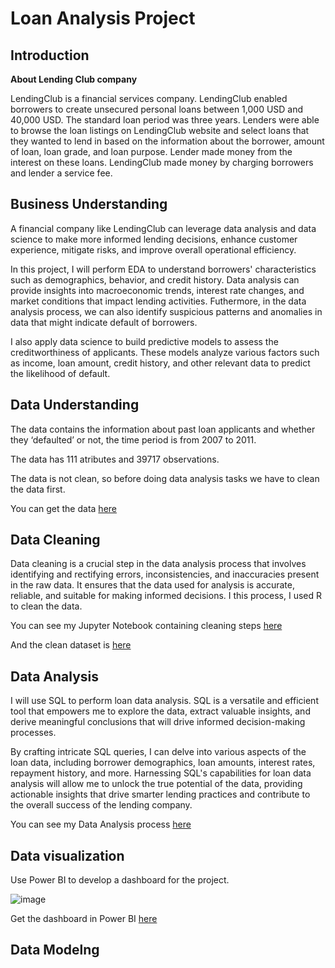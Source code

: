 # Loan Analysis Project

## Introduction
**About Lending Club company**

LendingClub is a financial services company. LendingClub enabled borrowers to create unsecured personal loans between 1,000 USD and 40,000 USD. The standard loan period was three years. Lenders were able to browse the loan listings on LendingClub website and select loans that they wanted to lend in based on the information about the borrower, amount of loan, loan grade, and loan purpose. Lender made money from the interest on these loans. LendingClub made money by charging borrowers and lender a service fee.

## Business Understanding
A financial company like LendingClub can leverage data analysis and data science to make more informed lending decisions, enhance customer experience, mitigate risks, and improve overall operational efficiency. 

In this project, I will perform EDA to understand borrowers' characteristics such as demographics, behavior, and credit history. Data analysis can provide insights into macroeconomic trends, interest rate changes, and market conditions that impact lending activities. Futhermore, in the data analysis process, we can also identify suspicious patterns and anomalies in data that might indicate default of borrowers.

I also apply data science to build predictive models to assess the creditworthiness of applicants. These models analyze various factors such as income, loan amount, credit history, and other relevant data to predict the likelihood of default.

## Data Understanding
The data contains the information about past loan applicants and whether they ‘defaulted’ or not, the time period is from 2007 to 2011.

The data has 111 atributes and 39717 observations. 

The data is not clean, so before doing data analysis tasks we have to clean the data first.

You can get the data [here](https://github.com/linhdan2109/Portfolio_Projects/blob/main/Loan%20Analytics/loandata.zip)

## Data Cleaning
Data cleaning is a crucial step in the data analysis process that involves identifying and rectifying errors, inconsistencies, and inaccuracies present in the raw data. It ensures that the data used for analysis is accurate, reliable, and suitable for making informed decisions. I this process, I used R to clean the data.

You can see my Jupyter Notebook containing cleaning steps [here](https://nbviewer.org/github/linhdan2109/Portfolio_Projects/blob/main/Loan%20Analytics/Data%20Cleaning%20process.ipynb#exportfile)

And the clean dataset is [here](https://github.com/linhdan2109/Portfolio_Projects/blob/main/Loan%20Analytics/Clean%20loandata.csv)

## Data Analysis
I will use SQL to perform loan data analysis. SQL is a versatile and efficient tool that empowers me to explore the data, extract valuable insights, and derive meaningful conclusions that will drive informed decision-making processes.

By crafting intricate SQL queries, I can delve into various aspects of the loan data, including borrower demographics, loan amounts, interest rates, repayment history, and more. Harnessing SQL's capabilities for loan data analysis will allow me to unlock the true potential of the data, providing actionable insights that drive smarter lending practices and contribute to the overall success of the lending company.

You can see my Data Analysis process [here](https://github.com/linhdan2109/Portfolio_Projects/blob/main/Loan%20Analytics/Data%20Analysis%20process.md)

## Data visualization

Use Power BI to develop a dashboard for the project.

![image](https://github.com/linhdan2109/Portfolio_Projects/assets/85982220/98ddc8af-a3e2-45ce-8567-4b5ef7d96328)

Get the dashboard in Power BI [here](https://github.com/linhdan2109/Portfolio_Projects/blob/main/Loan%20Analytics/Loan%20Dashboard.pbix)

## Data Modelng
